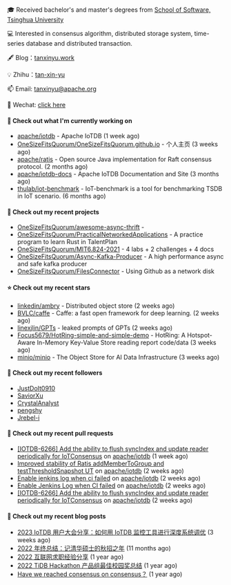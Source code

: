 🎓 Received bachelor's and master's degrees from [School of Software, Tsinghua University](https://www.thss.tsinghua.edu.cn/)

💻 Interested in consensus algorithm, distributed storage system, time-series database and distributed transaction.

🖋 Blog：[tanxinyu.work](https://tanxinyu.work)

💡 Zhihu：[tan-xin-yu](https://www.zhihu.com/people/tan-xin-yu-22)

📫 Email: [tanxinyu@apache.org](mailto:tanxinyu@apache.org)

💬 Wechat: [click here](https://github.com/LebronAl/LebronAl/issues/1)

#### 👷 Check out what I'm currently working on

- [apache/iotdb](https://github.com/apache/iotdb) - Apache IoTDB (1 week ago)
- [OneSizeFitsQuorum/OneSizeFitsQuorum.github.io](https://github.com/OneSizeFitsQuorum/OneSizeFitsQuorum.github.io) - 个人主页 (3 weeks ago)
- [apache/ratis](https://github.com/apache/ratis) - Open source Java implementation for Raft consensus protocol. (2 months ago)
- [apache/iotdb-docs](https://github.com/apache/iotdb-docs) - Apache IoTDB Documentation and Site (3 months ago)
- [thulab/iot-benchmark](https://github.com/thulab/iot-benchmark) - IoT-benchmark is a tool for benchmarking TSDB in IoT scenario. (6 months ago)

#### 🌱 Check out my recent projects

- [OneSizeFitsQuorum/awesome-async-thrift](https://github.com/OneSizeFitsQuorum/awesome-async-thrift) - 
- [OneSizeFitsQuorum/PracticalNetworkedApplications](https://github.com/OneSizeFitsQuorum/PracticalNetworkedApplications) - A practice program to learn Rust in TalentPlan
- [OneSizeFitsQuorum/MIT6.824-2021](https://github.com/OneSizeFitsQuorum/MIT6.824-2021) - 4 labs &#43; 2 challenges &#43; 4 docs
- [OneSizeFitsQuorum/Async-Kafka-Producer](https://github.com/OneSizeFitsQuorum/Async-Kafka-Producer) - A high performance async and safe kafka producer
- [OneSizeFitsQuorum/FilesConnector](https://github.com/OneSizeFitsQuorum/FilesConnector) - Using Github as a network disk

#### ⭐ Check out my recent stars

- [linkedin/ambry](https://github.com/linkedin/ambry) - Distributed object store (2 weeks ago)
- [BVLC/caffe](https://github.com/BVLC/caffe) - Caffe: a fast open framework for deep learning. (2 weeks ago)
- [linexjlin/GPTs](https://github.com/linexjlin/GPTs) - leaked prompts of GPTs (2 weeks ago)
- [Focus5679/HotRing-simple-and-simple-demo](https://github.com/Focus5679/HotRing-simple-and-simple-demo) - HotRing: A Hotspot-Aware In-Memory Key-Value Store reading report code/data (3 weeks ago)
- [minio/minio](https://github.com/minio/minio) - The Object Store for AI Data Infrastructure (3 weeks ago)

#### 👯 Check out my recent followers

- [JustDoIt0910](https://github.com/JustDoIt0910)
- [SaviorXu](https://github.com/SaviorXu)
- [CrystalAnalyst](https://github.com/CrystalAnalyst)
- [pengshy](https://github.com/pengshy)
- [Jrebel-i](https://github.com/Jrebel-i)

#### 🔨 Check out my recent pull requests

- [[IOTDB-6266] Add the ability to flush syncIndex and update reader periodically for IoTConsensus](https://github.com/apache/iotdb/pull/11737) on [apache/iotdb](https://github.com/apache/iotdb) (1 week ago)
- [Improved stability of Ratis addMemberToGroup and testThresholdSnapshot UT](https://github.com/apache/iotdb/pull/11717) on [apache/iotdb](https://github.com/apache/iotdb) (2 weeks ago)
- [Enable jenkins log when ci failed](https://github.com/apache/iotdb/pull/11701) on [apache/iotdb](https://github.com/apache/iotdb) (2 weeks ago)
- [Enable Jenkins Log when CI failed](https://github.com/apache/iotdb/pull/11700) on [apache/iotdb](https://github.com/apache/iotdb) (2 weeks ago)
- [[IOTDB-6266] Add the ability to flush syncIndex and update reader periodically for IoTConsensus](https://github.com/apache/iotdb/pull/11691) on [apache/iotdb](https://github.com/apache/iotdb) (2 weeks ago)

#### 📜 Check out my recent blog posts

- [2023 IoTDB 用户大会分享：如何用 IoTDB 监控工具进行深度系统调优](https://tanxinyu.work/2023-iotdb-submit/) (3 weeks ago)
- [2022 年终总结：记清华硕士的秋招之年](https://tanxinyu.work/2022-annual-summary/) (11 months ago)
- [2022 互联网求职经验分享](https://tanxinyu.work/2022-internet-job-hunting-experience-sharing/) (1 year ago)
- [2022 TiDB Hackathon 产品组最佳校园奖总结](https://tanxinyu.work/2022-tidb-hackathon/) (1 year ago)
- [Have we reached consensus on consensus？](https://tanxinyu.work/have-we-reached-consensus-on-consensus/) (1 year ago)
